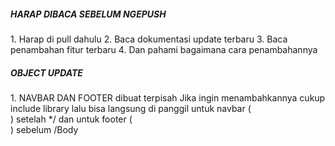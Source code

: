 <h5> HARAP DIBACA SEBELUM NGEPUSH</H5>
1. Harap di pull dahulu
2. Baca dokumentasi update terbaru
3. Baca penambahan fitur terbaru
4. Dan pahami bagaimana cara penambahannya

<h5> OBJECT UPDATE</H5>
1. NAVBAR DAN FOOTER dibuat terpisah
   Jika ingin menambahkannya cukup include library  <script src="Asset/JS/csi.js-master/src/csi.js"></script>
   lalu bisa langsung di panggil untuk navbar (<div data-include="nav.html"></div>) setelah */<Body> dan untuk footer (<div data-include="footer.html"></div>) sebelum /Body
